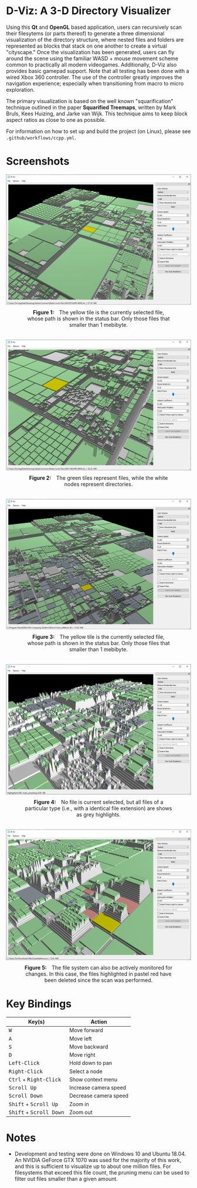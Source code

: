 # **D-Viz: A 3-D Directory Visualizer**

Using this **Qt** and **OpenGL** based application, users can recursively scan their filesytems (or parts thereof) to generate a three dimensional visualization of the directory structure, where nested files and folders are represented as blocks that stack on one another to create a virtual "cityscape." Once the visualization has been generated, users can fly around the scene using the familiar WASD + mouse movement scheme common to practically all modern videogames. Additionally, D-Viz also provides basic gamepad support. Note that all testing has been done with a wired Xbox 360 controller. The use of the controller greatly improves the navigation experience; especially when transitioning from macro to micro exploration.

The primary visualization is based on the well known "squarification" technique outlined in the paper **Squarified Treemaps**, written by Mark Bruls, Kees Huizing, and Jarke van Wijk. This technique aims to keep block aspect ratios as close to one as possible.

For information on how to set up and build the project (on Linux), please see `.github/workflows/ccpp.yml`.

# Screenshots

![Example 1](/Screenshots/2020/D-Viz-1.png)
<p style="text-align:center; margin:-5px 50px 32px 50px;">
    <span style="font-weight:bold; margin-right:10px;">Figure 1:</span>
    The yellow tile is the currently selected file, whose path is shown in the status bar. Only those files that smaller than 1 mebibyte.
</p>

![Example 2](/Screenshots/2020/D-Viz-2.png)
<p style="text-align:center; margin:-5px 50px 32px 50px;">
    <span style="font-weight:bold; margin-right:10px;">Figure 2:</span>
    The green tiles represent files, while the white nodes represent directories.
</p>

![Example 3](/Screenshots/2020/D-Viz-3.png)
<p style="text-align:center; margin:-5px 50px 32px 50px;">
    <span style="font-weight:bold; margin-right:10px;">Figure 3:</span>
    The yellow tile is the currently selected file, whose path is shown in the status bar. Only those files that smaller than 1 mebibyte.
</p>

![Example 4](/Screenshots/2020/D-Viz-4.png)
<p style="text-align:center; margin:-5px 50px 32px 50px;">
    <span style="font-weight:bold; margin-right:10px;">Figure 4:</span>
    No file is current selected, but all files of a particular type (i.e., with a identical file extension) are shows as grey highlights.
</p>

![Example 4](/Screenshots/2020/D-Viz-5.png)
<p style="text-align:center; margin:-5px 50px 32px 50px;">
    <span style="font-weight:bold; margin-right:10px;">Figure 5:</span>
    The file system can also be actively monitored for changes. In this case, the files highlighted in pastel red have been deleted since the scan was performed.
</p>

# Key Bindings

| Key(s)                                     | Action                   |
|--------------------------------------------|--------------------------|
| <kbd>W</kbd>                               | Move forward             |
| <kbd>A</kbd>                               | Move left                |
| <kbd>S</kbd>                               | Move backward            |
| <kbd>D</kbd>                               | Move right               |
| <kbd>Left-Click</kbd>                      | Hold down to pan         |
| <kbd>Right-Click</kbd>                     | Select a node            |
| <kbd>Ctrl</kbd> + <kbd>Right-Click</kbd>   | Show context menu        |
| <kbd>Scroll Up</kbd>                       | Increase camera speed    |
| <kbd>Scroll Down</kbd>                     | Decrease camera speed    |
| <kbd>Shift</kbd> + <kbd>Scroll Up</kbd>    | Zoom in                  |
| <kbd>Shift</kbd> + <kbd>Scroll Down</kbd>  | Zoom out                 |

# Notes

* Development and testing were done on Windows 10 and Ubuntu 18.04. An NVIDIA GeForce GTX 1070 was used for the majority of this work, and this is sufficient to visualize up to about one million files. For filesystems that exceed this file count, the pruning menu can be used to filter out files smaller than a given amount.
